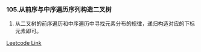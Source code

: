### 105.从前序与中序遍历序列构造二叉树

1. 从二叉树的前序遍历和中序遍历中寻找元素分布的规律，递归构造对应的下标元素即可。

[Leetcode Link](https://leetcode-cn.com/problems/construct-binary-tree-from-preorder-and-inorder-traversal/)